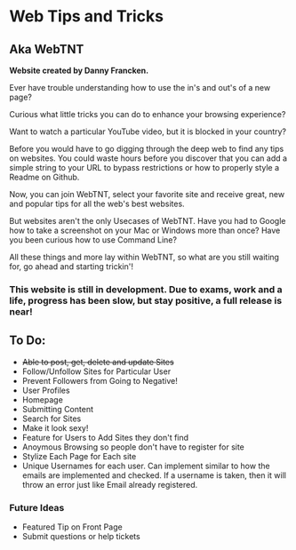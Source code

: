 # Web Tips and Tricks
## Aka WebTNT

**Website created by Danny Francken.**

Ever have trouble understanding how to use the in's and out's of a new page?

Curious what little tricks you can do to enhance your browsing experience?

Want to watch a particular YouTube video, but it is blocked in your country?


Before you would have to go digging through the deep web to find any tips on websites. You could waste hours before you discover that you can add a simple string to your URL to bypass restrictions or how to properly style a Readme on Github.

Now, you can join WebTNT, select your favorite site and receive great, new and popular tips for all the web's best websites.


But websites aren't the only Usecases of WebTNT. Have you had to Google how to take a screenshot on your Mac or Windows more than once? Have you been curious how to use Command Line?

All these things and more lay within WebTNT, so what are you still waiting for, go ahead and starting trickin'!


### This website is still in development. Due to exams, work and a life, progress has been slow, but stay positive, a full release is near!


## To Do:

* ~~Able to post, get, delete and update Sites~~
* Follow/Unfollow Sites for Particular User
* Prevent Followers from Going to Negative!
* User Profiles
* Homepage
* Submitting Content
* Search for Sites
* Make it look sexy!
* Feature for Users to Add Sites they don't find
* Anoymous Browsing so people don't have to register for site
* Stylize Each Page for Each site
* Unique Usernames for each user. Can implement similar to how the emails are implemented and checked. If a username is taken, then it will throw an error just like Email already registered.


### Future Ideas

* Featured Tip on Front Page
* Submit questions or help tickets